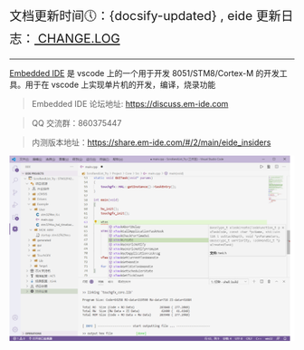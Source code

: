 
<p style="font-size: 22px;">文档更新时间🕔：{docsify-updated} , eide 更新日志：<a href="https://marketplace.visualstudio.com/items/CL.eide/changelog"> CHANGE.LOG </a></p>

***

[Embedded IDE](https://marketplace.visualstudio.com/items?itemName=CL.eide) 是 vscode 上的一个用于开发 8051/STM8/Cortex-M 的开发工具。用于在 vscode 上实现单片机的开发，编译，烧录功能

> Embedded IDE 论坛地址: https://discuss.em-ide.com

> QQ 交流群：860375447

> 内测版本地址：https://share.em-ide.com/#/2/main/eide_insiders

![preview](./preview.png)

